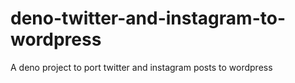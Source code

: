 # deno-twitter-and-instagram-to-wordpress
A deno project to port twitter and instagram posts to wordpress
